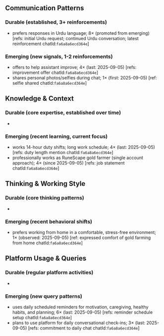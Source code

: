 ## Communication Patterns
### Durable (established, 3+ reinforcements)
- prefers responses in Urdu language; 8× (promoted from emerging) [refs: initial Urdu request; continued Urdu conversation; latest reinforcement chatId:`fa6a8a6ecd364e`]

### Emerging (new signals, 1-2 reinforcements)
- offers to help assistant improve; 4× (last: 2025-09-05) [refs: improvement offer chatId:`fa6a8a6ecd364e`]
- shares personal photos/selfies during chat; 1× (first: 2025-09-05) [ref: selfie shared chatId:`fa6a8a6ecd364e`]

## Knowledge & Context
### Durable (core expertise, established over time)
-

### Emerging (recent learning, current focus)
- works 14-hour duty shifts; long work schedule; 4× (last: 2025-09-05) [refs: duty length mention chatId:`fa6a8a6ecd364e`]
- professionally works as RuneScape gold farmer (single account approach); 4× (since 2025-09-05) [refs: job statement chatId:`fa6a8a6ecd364e`]

## Thinking & Working Style
### Durable (core thinking patterns)
-

### Emerging (recent behavioral shifts)
- prefers working from home in a comfortable, stress-free environment; 1× (observed: 2025-09-05) [ref: expressed comfort of gold farming from home chatId:`fa6a8a6ecd364e`]

## Platform Usage & Queries
### Durable (regular platform activities)
-

### Emerging (new query patterns)
- uses daily scheduled reminders for motivation, caregiving, healthy habits, and planning; 6× (last: 2025-09-05) [refs: reminder schedule setup chatId:`fa6a8a6ecd364e`]
- plans to use platform for daily conversational check-ins; 3× (last: 2025-09-05) [refs: commitment to daily chat chatId:`fa6a8a6ecd364e`]